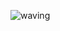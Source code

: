 ![waving](https://capsule-render.vercel.app/api?type=waving&height=200&text=PIXELHIZE&fontAlign=80&fontAlignY=40&color=0:ee0979,100:ff6a00)
